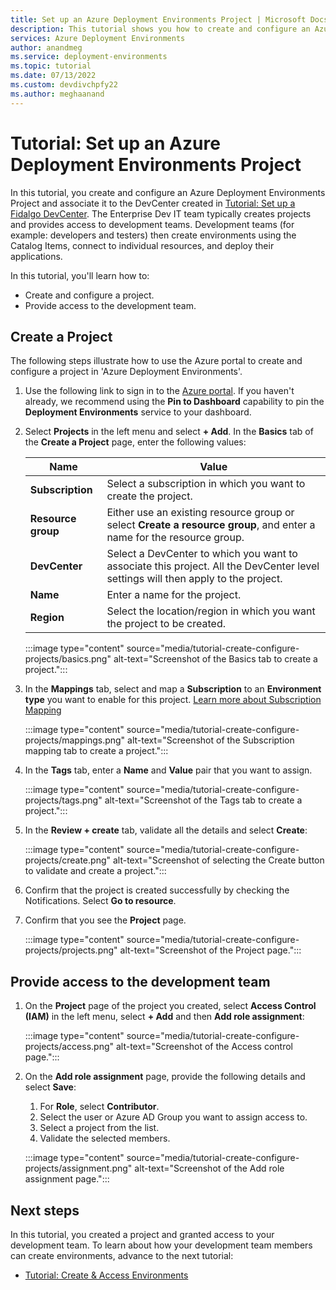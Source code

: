 ```yaml
---
title: Set up an Azure Deployment Environments Project | Microsoft Docs
description: This tutorial shows you how to create and configure an Azure Deployment Environments Project and associate it with a DevCenter.
services: Azure Deployment Environments
author: anandmeg
ms.service: deployment-environments
ms.topic: tutorial
ms.date: 07/13/2022
ms.custom: devdivchpfy22
ms.author: meghaanand
---
```


# Tutorial: Set up an Azure Deployment Environments Project

In this tutorial, you create and configure an Azure Deployment Environments Project and associate it to the DevCenter created in [Tutorial: Set up a Fidalgo DevCenter](https://github.com/Azure/Project-Fidalgo-PrivatePreview/blob/main/Documentation/tutorial-create-and-configure-devcenter.md). The Enterprise Dev IT team typically creates projects and provides access to development teams. Development teams (for example: developers and testers) then create environments using the Catalog Items, connect to individual resources, and deploy their applications.

In this tutorial, you'll learn how to:

* Create and configure a project.
* Provide access to the development team.


## Create a Project

The following steps illustrate how to use the Azure portal to create and configure a project in 'Azure Deployment Environments'.

1. Use the following link to sign in to the [Azure portal](https://portal.azure.com/#blade/Microsoft_Azure_Fidalgo/FidalgoMenuBlade/devcenters). If you haven't already, we recommend using the **Pin to Dashboard** capability to pin the **Deployment Environments** service to your dashboard.

1. Select **Projects** in the left menu and select **+ Add**. In the **Basics** tab of the **Create a Project** page, enter the following values:

     |Name   |Value   |
     |----------|-----------|
     |**Subscription**     |Select a subscription in which you want to create the project.       |
     |**Resource group**|Either use an existing resource group or select **Create a resource group**, and enter a name for the resource group.   |
     |**DevCenter**|Select a DevCenter to which you want to associate this project. All the DevCenter level settings will then apply to the project.   |
     |**Name**|Enter a name for the project.  |
     |**Region**|Select the location/region in which you want the project to be created.   |

    :::image type="content" source="media/tutorial-create-configure-projects/basics.png" alt-text="Screenshot of the Basics tab to create a project.":::


1. In the **Mappings** tab, select and map a **Subscription** to an **Environment type** you want to enable for this project. [Learn more about Subscription Mapping](https://github.com/Azure/Project-Fidalgo-PrivatePreview/blob/main/Documentation/configure-mappings.md)

    :::image type="content" source="media/tutorial-create-configure-projects/mappings.png" alt-text="Screenshot of the Subscription mapping tab to create a project.":::


1. In the **Tags** tab, enter a **Name** and **Value** pair that you want to assign.

    :::image type="content" source="media/tutorial-create-configure-projects/tags.png" alt-text="Screenshot of the Tags tab to create a project.":::


1. In the **Review + create** tab, validate all the details and select **Create**:

    :::image type="content" source="media/tutorial-create-configure-projects/create.png" alt-text="Screenshot of selecting the Create button to validate and create a project.":::


1. Confirm that the project is created successfully by checking the Notifications. Select **Go to resource**.

1. Confirm that you see the **Project** page.

    :::image type="content" source="media/tutorial-create-configure-projects/projects.png" alt-text="Screenshot of the Project page.":::

## Provide access to the development team

1. On the **Project** page of the project you created, select **Access Control (IAM)** in the left menu, select **+ Add** and then **Add role assignment**:

    :::image type="content" source="media/tutorial-create-configure-projects/access.png" alt-text="Screenshot of the Access control page.":::

1. On the **Add role assignment** page, provide the following details and select **Save**:
    1. For **Role**, select **Contributor**.
    1. Select the user or Azure AD Group you want to assign access to.
    1. Select a project from the list.
    1. Validate the selected members.

    :::image type="content" source="media/tutorial-create-configure-projects/assignment.png" alt-text="Screenshot of the Add role assignment page.":::

## Next steps

In this tutorial, you created a project and granted access to your development team. To learn about how your development team members can create environments, advance to the next tutorial:

* [Tutorial: Create & Access Environments](https://github.com/Azure/Project-Fidalgo-PrivatePreview/blob/main/Documentation/tutorial-create-environments.md)